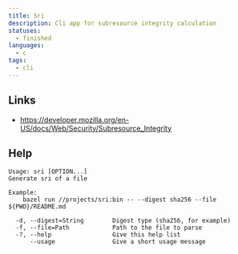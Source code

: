 ```yaml
---
title: Sri
description: Cli app for subresource integrity calculation
statuses:
  - finished
languages:
  - c
tags:
  - cli
---
```


## Links

- https://developer.mozilla.org/en-US/docs/Web/Security/Subresource_Integrity

## Help

```
Usage: sri [OPTION...]
Generate sri of a file

Example:
    bazel run //projects/sri:bin -- --digest sha256 --file ${PWD}/README.md

  -d, --digest=String        Digest type (sha256, for example)
  -f, --file=Path            Path to the file to parse
  -?, --help                 Give this help list
      --usage                Give a short usage message
```
